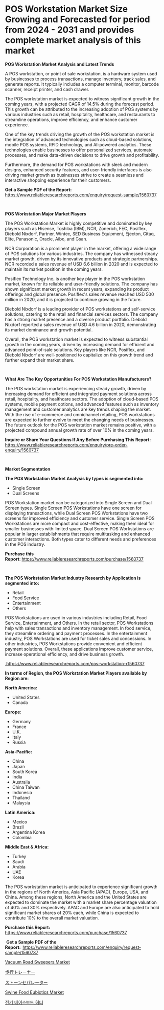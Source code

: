 <p><h1>POS Workstation Market Size Growing and Forecasted for period from 2024 - 2031 and provides complete market analysis of this market</h1></p><p><strong>POS Workstation Market Analysis and Latest Trends</strong></p>
<p><p>A POS workstation, or point of sale workstation, is a hardware system used by businesses to process transactions, manage inventory, track sales, and generate reports. It typically includes a computer terminal, monitor, barcode scanner, receipt printer, and cash drawer.</p><p>The POS workstation market is expected to witness significant growth in the coming years, with a projected CAGR of 14.5% during the forecast period. This growth can be attributed to the increasing adoption of POS systems by various industries such as retail, hospitality, healthcare, and restaurants to streamline operations, improve efficiency, and enhance customer experience.</p><p>One of the key trends driving the growth of the POS workstation market is the integration of advanced technologies such as cloud-based solutions, mobile POS systems, RFID technology, and AI-powered analytics. These technologies enable businesses to offer personalized services, automate processes, and make data-driven decisions to drive growth and profitability.</p><p>Furthermore, the demand for POS workstations with sleek and modern designs, enhanced security features, and user-friendly interfaces is also driving market growth as businesses strive to create a seamless and interactive shopping experience for their customers.</p></p>
<p><strong>Get a Sample PDF of the Report:&nbsp;</strong> <a href="https://www.reliableresearchreports.com/enquiry/request-sample/1560737">https://www.reliableresearchreports.com/enquiry/request-sample/1560737</a></p>
<p>&nbsp;</p>
<p><strong>POS Workstation Major Market Players</strong></p>
<p><p>The POS Workstation Market is highly competitive and dominated by key players such as Hisense, Toshiba (IBM), NCR, Zonerich, FEC, Posiflex, Diebold Nixdorf, Partner, Wintec, SED Business Equipment, Ejecton, Citaq, Elite, Panasonic, Oracle, Aibo, and Gsan. </p><p>NCR Corporation is a prominent player in the market, offering a wide range of POS solutions for various industries. The company has witnessed steady market growth, driven by its innovative products and strategic partnerships. NCR recorded a sales revenue of USD 6.6 billion in 2020 and is expected to maintain its market position in the coming years.</p><p>Posiflex Technology Inc. is another key player in the POS workstation market, known for its reliable and user-friendly solutions. The company has shown significant market growth in recent years, expanding its product offerings and global presence. Posiflex's sales revenue reached USD 500 million in 2020, and it is projected to continue growing in the future.</p><p>Diebold Nixdorf is a leading provider of POS workstations and self-service solutions, catering to the retail and financial services sectors. The company has a strong market presence and a diverse product portfolio. Diebold Nixdorf reported a sales revenue of USD 4.6 billion in 2020, demonstrating its market dominance and growth potential.</p><p>Overall, the POS workstation market is expected to witness substantial growth in the coming years, driven by increasing demand for efficient and advanced point-of-sale solutions. Key players like NCR, Posiflex, and Diebold Nixdorf are well-positioned to capitalize on this growth trend and further expand their market share.</p></p>
<p>&nbsp;</p>
<p><strong>What Are The Key Opportunities For POS Workstation Manufacturers?</strong></p>
<p><p>The POS workstation market is experiencing steady growth, driven by increasing demand for efficient and integrated payment solutions across retail, hospitality, and healthcare sectors. The adoption of cloud-based POS systems, mobile payment options, and advanced features such as inventory management and customer analytics are key trends shaping the market. With the rise of e-commerce and omnichannel retailing, POS workstations are expected to further evolve to meet the changing needs of businesses. The future outlook for the POS workstation market remains positive, with a projected compound annual growth rate of over 10% in the coming years.</p></p>
<p><strong>Inquire or Share Your Questions If Any Before Purchasing This Report:</strong> <a href="https://www.reliableresearchreports.com/enquiry/pre-order-enquiry/1560737">https://www.reliableresearchreports.com/enquiry/pre-order-enquiry/1560737</a></p>
<p>&nbsp;</p>
<p><strong>Market Segmentation</strong></p>
<p><strong>The POS Workstation Market Analysis by types is segmented into:</strong></p>
<p><ul><li>Single Screen</li><li>Dual Screens</li></ul></p>
<p><p>POS Workstation market can be categorized into Single Screen and Dual Screen types. Single Screen POS Workstations have one screen for displaying transactions, while Dual Screen POS Workstations have two screens for improved efficiency and customer service. Single Screen POS Workstations are more compact and cost-effective, making them ideal for smaller businesses with limited space. Dual Screen POS Workstations are popular in larger establishments that require multitasking and enhanced customer interactions. Both types cater to different needs and preferences in the POS industry.</p></p>
<p><strong>Purchase this Report:&nbsp;</strong><a href="https://www.reliableresearchreports.com/purchase/1560737">https://www.reliableresearchreports.com/purchase/1560737</a></p>
<p>&nbsp;</p>
<p><strong>The POS Workstation Market Industry Research by Application is segmented into:</strong></p>
<p><ul><li>Retail</li><li>Food Service</li><li>Entertainment</li><li>Others</li></ul></p>
<p><p>POS Workstations are used in various industries including Retail, Food Service, Entertainment, and Others. In the retail sector, POS Workstations help with sales transactions and inventory management. In food service, they streamline ordering and payment processes. In the entertainment industry, POS Workstations are used for ticket sales and concessions. In other industries, POS Workstations provide convenient and efficient payment solutions. Overall, these applications improve customer service, increase operational efficiency, and drive business growth.</p></p>
<p><a href="https://www.reliableresearchreports.com/pos-workstation-r1560737">&nbsp;https://www.reliableresearchreports.com/pos-workstation-r1560737</a></p>
<p><strong>In terms of Region, the POS Workstation Market Players available by Region are:</strong></p>
<p>
    <p> <strong> North America: </strong>
        <ul>
            <li>United States</li>
            <li>Canada</li>
        </ul>
        </p> 
    <p> <strong> Europe: </strong>
        <ul>
            <li>Germany</li>
            <li>France</li>
            <li>U.K.</li>
            <li>Italy</li>
            <li>Russia</li>
        </ul>
        </p> 
    <p> <strong> Asia-Pacific: </strong>
        <ul>
            <li>China</li>
            <li>Japan</li>
            <li>South Korea</li>
            <li>India</li>
            <li>Australia</li>
            <li>China Taiwan</li>
            <li>Indonesia</li>
            <li>Thailand</li>
            <li>Malaysia</li>
        </ul>
        </p> 
    <p> <strong> Latin America: </strong>
        <ul>
            <li>Mexico</li>
            <li>Brazil</li>
            <li>Argentina Korea</li>
            <li>Colombia</li>
        </ul>
        </p> 
    <p> <strong> Middle East & Africa: </strong>
        <ul>
            <li>Turkey</li>
            <li>Saudi</li>
            <li>Arabia</li>
            <li>UAE</li>
            <li>Korea</li>
        </ul>
    </p>
    </p>
<p><p>The POS workstation market is anticipated to experience significant growth in the regions of North America, Asia Pacific (APAC), Europe, USA, and China. Among these regions, North America and the United States are expected to dominate the market with a market share percentage valuation of 40% and 30% respectively. APAC and Europe are also anticipated to hold significant market shares of 20% each, while China is expected to contribute 10% to the overall market valuation.</p></p>
<p><strong>Purchase this Report: </strong><a href="https://www.reliableresearchreports.com/purchase/1560737">https://www.reliableresearchreports.com/purchase/1560737</a></p>
<p>&nbsp;<strong>Get a Sample PDF of the Report:&nbsp;&nbsp;</strong><a href="https://www.reliableresearchreports.com/enquiry/request-sample/1560737">https://www.reliableresearchreports.com/enquiry/request-sample/1560737</a></p>
<p><strong></strong></p>
<p><p><a href="https://github.com/Sherrillcrooksxa8i18ucf2m/Market-Research-Report-List-2/blob/main/vacuum-road-sweepers-market.md">Vacuum Road Sweepers Market</a></p><p><a href="https://github.com/AriMuller2009/Market-Research-Report-List-1/blob/main/187562926956.md">歩行トレーナー</a></p><p><a href="https://medium.com/@coraltrout1923/%E7%9F%B3%E5%88%86%E9%9B%A2%E5%99%A8%E5%B8%82%E5%A0%B4%E3%83%AC%E3%83%9D%E3%83%BC%E3%83%88%E3%81%AF-%E3%81%93%E3%81%AE%E5%B8%82%E5%A0%B4%E3%81%AE%E6%9C%80%E6%96%B0%E3%81%AE%E3%83%88%E3%83%AC%E3%83%B3%E3%83%89%E3%82%84%E6%88%90%E9%95%B7%E6%A9%9F%E4%BC%9A%E3%82%92%E6%98%8E%E3%82%89%E3%81%8B%E3%81%AB%E3%81%97%E3%81%BE%E3%81%99-2e2cd187d5c2">ストーンセパレーター</a></p><p><a href="https://www.linkedin.com/pulse/swine-food-eubiotics-market-size-growing-forecasted-period-w84vc?trackingId=dl42rjMYVFJ6dvpUrO2qwA%3D%3D">Swine Food Eubiotics Market</a></p><p><a href="https://medium.com/@demarcuskuhlman/%EC%A0%84%EA%B8%B0-%EB%B2%A0%EC%9D%B4%EC%8A%A4%EB%B3%B4%EB%93%9C-%ED%9E%88%ED%84%B0-%EC%8B%9C%EC%9E%A5-%EB%B6%84%EC%84%9D-%EA%B8%80%EB%A1%9C%EB%B2%8C-%EC%82%B0%EC%97%85-%EA%B4%80%EC%A0%90-%EB%B0%8F-%EC%98%88%EC%B8%A1-2024%EB%85%84%EB%B6%80%ED%84%B0-2031%EB%85%84%EA%B9%8C%EC%A7%80-6a6709a4dfd1">전기 베이스보드 히터</a></p></p>